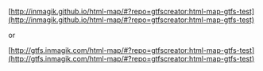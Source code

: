 [http://inmagik.github.io/html-map/#?repo=gtfscreator:html-map-gtfs-test](http://inmagik.github.io/html-map/#?repo=gtfscreator:html-map-gtfs-test)

or

[http://gtfs.inmagik.com/html-map/#?repo=gtfscreator:html-map-gtfs-test](http://gtfs.inmagik.com/html-map/#?repo=gtfscreator:html-map-gtfs-test)
